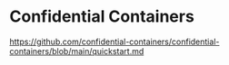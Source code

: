 # Confidential Containers
https://github.com/confidential-containers/confidential-containers/blob/main/quickstart.md
